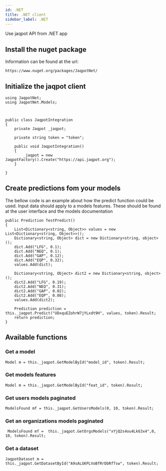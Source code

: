 ```yaml
---
id: .NET 
title: .NET client
sidebar_label: .NET
---
```


Use jaqpot API from .NET app

## Install the nuget package

Information can be found at the url:

```
https://www.nuget.org/packages/JaqpotNet/
```

## Initialize the jaqpot client

```
using JaqpotNet;
using JaqpotNet.Models;



public class JaqpotIntegration
{
    private Jaqpot _jaqpot;

    private string token = "token";

    public void JaqpotIntegration()
    {
        _jaqpot = new JaqpotFactory().Create("https://api.jaqpot.org");
    }
    
}

```


## Create predictions fom your models


The bellow code is an example about how the predict function could be used. Input data should apply to a models features. 
These should be found at the user interface and the models documentation

```
public Prediction TestPredict()
{
    List<Dictionary<string, Object>> values = new List<Dictionary<string, Object>>();
    Dictionary<string, Object> dict = new Dictionary<string, object>();
    dict.Add("LFG", 0.1);
    dict.Add("NEQ", 0.1);
    dict.Add("GAP", 0.12);
    dict.Add("EQP", 0.32);
    values.Add(dict);

    Dictionary<string, Object> dict2 = new Dictionary<string, object>();
    dict2.Add("LFG", 0.19);
    dict2.Add("NEQ", 0.31);
    dict2.Add("GAP", 0.02);
    dict2.Add("EQP", 0.08);
    values.Add(dict2);

    Prediction prediction = this._jaqpot.Predict("UDxquEZohrW7jYLxdt9H", values, token).Result;
    return prediction;
}

```


<!-- ## Retreive token if not available

```
public String getToken(){
    Future<Auth> authF = client.Login("usename", "password");
    Auth auth = authF.get();
    String token = auth.getAuthToken();
    return token;
}
``` -->


## Available functions

### Get a model
```
Model m = this._jaqpot.GetModelById("model_id", token).Result;
```


### Get models features

```
Model m = this._jaqpot.GetModelById("feat_id", token).Result;
```

### Get users models paginated

```
ModelsFound mf = this._jaqpot.GetUsersModels(0, 10, token).Result;
```

### Get an organizations models paginated

```
 ModelsFound mf =  this._jaqpot.GetOrgsModels("xYjQ2s4ou4Lk63x4",0, 10, token).Result;
```


### Get a dataset

```
JaqpotDataset m = this._jaqpot.GetDatasetById("A9sALGKPLVoBfRrDbRfTsw", token).Result;
```